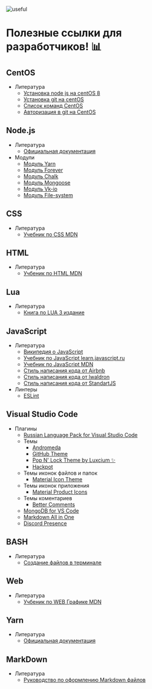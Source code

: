 ![useful](https://www.usefulsimple.co.uk/assets/Values1600x950_USEFUL5-b5c7777e24f79c3956532876dc2d1870dd545cce943a65916097a92df8fd817c.png)
# Полезные ссылки для разработчиков! 📊

## CentOS 
- Литература
  - [Установка node js на centOS 8](https://www.digitalocean.com/community/tutorials/how-to-install-node-js-on-centos-8-ru)
  - [Установка git на centOS](https://losst.ru/ustanovka-git-centos-8)
  - [Список команд CentOS](https://www.sites.google.com/site/dlasebamne/home/spisok-komand-centos)
  - [Авторизация в git на CentOS](https://www.digitalocean.com/community/tutorials/how-to-set-up-ssh-keys-on-centos7)

## Node.js

- Литература
  - [Официальная документация](https://nodejs.org/ru/docs/)
- Модули 
  - [Модуль Yarn](https://www.npmjs.com/package/yarn)
  - [Модуль Forever](https://www.npmjs.com/package/forever)
  - [Модуль Chalk](https://www.npmjs.com/package/chalk)
  - [Модуль Mongoose](https://www.npmjs.com/package/mongoose)
  - [Модуль Vk-io](https://www.npmjs.com/package/vk-io)
  - [Модуль File-system](https://www.npmjs.com/package/file-system)

## CSS

- Литература
  - [Учебник по CSS MDN](https://developer.mozilla.org/ru/docs/Web/CSS)

## HTML

- Литература
  - [Учбеник по HTML MDN](https://developer.mozilla.org/ru/docs/Web/HTML)

## Lua

- Литература
  - [Книга по LUA 3 издание](http://texno.info/wp-content/uploads/2019/09/lua.pdf)

## JavaScript

- Литература
  - [Википедия о JavaScript](https://ru.wikipedia.org/wiki/JavaScript)
  - [Учебник по JavaScript learn.javascript.ru](https://learn.javascript.ru/)
  - [Учебник по JavaScript MDN](https://developer.mozilla.org/ru/docs/Web/JavaScript)
  - [Стиль написания кода от Airbnb](https://leonidlebedev.github.io/javascript-airbnb/)
  - [Стиль написания кода от lwaldron](https://github.com/rwaldron/idiomatic.js/tree/master/translations/ru_RU)
  - [Стиль написания кода от StandartJS](https://standardjs.com/)
- Линтеры
  - [ESLint](https://eslint.org/)

## Visual Studio Code

- Плагины
  - [Russian Language Pack for Visual Studio Code](https://marketplace.visualstudio.com/items?itemName=MS-CEINTL.vscode-language-pack-ru)
  - Темы
    - [Andromeda](https://marketplace.visualstudio.com/items?itemName=EliverLara.andromeda)
    - [GitHub Theme](https://marketplace.visualstudio.com/items?itemName=GitHub.github-vscode-theme)
    - [Pop N' Lock Theme by Luxcium ✨](https://marketplace.visualstudio.com/items?itemName=Luxcium.pop-n-lock-theme-vscode)
    - [Hackpot](https://marketplace.visualstudio.com/items?itemName=wwmyers.hackpot)
  - Темы иконок файлов и папок
    - [Material Icon Theme](https://marketplace.visualstudio.com/items?itemName=PKief.material-icon-theme)
  - Темы иконок приложения
    - [Material Product Icons](https://marketplace.visualstudio.com/items?itemName=PKief.material-product-icons)
  - Темы коментариев 
    - [Better Comments](https://marketplace.visualstudio.com/items?itemName=aaron-bond.better-comments)
  - [MongoDB for VS Code](https://marketplace.visualstudio.com/items?itemName=mongodb.mongodb-vscode)
  - [Markdown All in One](https://marketplace.visualstudio.com/items?itemName=yzhang.markdown-all-in-one)
  - [Discord Presence](https://marketplace.visualstudio.com/items?itemName=icrawl.discord-vscode)

## BASH

- Литература
  - [Создание файлов в терминале](https://losst.ru/kak-sozdat-fajl-v-terminale)

## Web

- Литература 
  - [Учбеник по WEB Графике MDN](https://developer.mozilla.org/ru/docs/Web/Guide/Graphics)

## Yarn

- Литература
  - [Официальная документация](https://classic.yarnpkg.com/lang/en/docs/)

## MarkDown
- Литература
  - [Руководство по оформлению Markdown файлов](https://gist.github.com/Jekins/2bf2d0638163f1294637)
